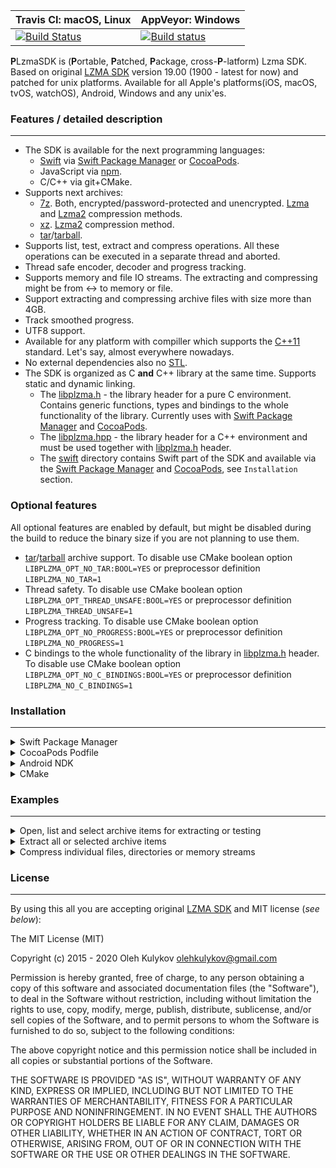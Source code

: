 Travis CI: macOS, Linux | AppVeyor: Windows
----------------------- | -----------------
[![Build Status](https://travis-ci.org/OlehKulykov/PLzmaSDK.svg?branch=master)](https://travis-ci.org/OlehKulykov/PLzmaSDK) | [![Build status](https://ci.appveyor.com/api/projects/status/1mb5w6nlht1ar2p8/branch/master?svg=true)](https://ci.appveyor.com/project/OlehKulykov/plzmasdk/branch/master)


**P**LzmaSDK is (**P**ortable, **P**atched, **P**ackage, cross-**P**-latform) Lzma SDK.
Based on original [LZMA SDK] version 19.00 (1900 - latest for now) and patched for unix platforms.
Available for all Apple's platforms(iOS, macOS, tvOS, watchOS), Android, Windows and any unix'es.


### Features / detailed description
-----------
- The SDK is available for the next programming languages:
  * [Swift](https://swift.org/) via [Swift Package Manager] or [CocoaPods].
  * JavaScript via [npm].
  * C/C++ via git+CMake.
- Supports next archives:
  * [7z]. Both, encrypted/password-protected and unencrypted. [Lzma] and [Lzma2] compression methods.
  * [xz]. [Lzma2] compression method.
  * [tar]/[tarball].
- Supports list, test, extract and compress operations. All these operations can be executed in a separate thread and aborted.
- Thread safe encoder, decoder and progress tracking.
- Supports memory and file IO streams. The extracting and compressing might be from <-> to memory or file.
- Support extracting and compressing archive files with size more than 4GB.
- Track smoothed progress.
- UTF8 support.
- Available for any platform with compiller which supports the [C++11] standard. Let's say, almost everywhere nowadays.
- No external dependencies also no [STL].
- The SDK is organized as C **and** C++ library at the same time. Supports static and dynamic linking.
  * The [libplzma.h] - the library header for a pure C environment. Contains generic functions, types and bindings to the whole functionality of the library. Currently uses with [Swift Package Manager] and [CocoaPods].
  * The [libplzma.hpp] - the library header for a C++ environment and must be used together with [libplzma.h] header.
  * The [swift](https://github.com/OlehKulykov/PLzmaSDK/tree/master/swift) directory contains Swift part of the SDK and available via the [Swift Package Manager] and [CocoaPods], see ```Installation``` section.

### Optional features
All optional features are enabled by default, but might be disabled during the build to reduce the binary size if you are not planning to use them.

- [tar]/[tarball] archive support. To disable use CMake boolean option `LIBPLZMA_OPT_NO_TAR:BOOL=YES` or preprocessor definition `LIBPLZMA_NO_TAR=1`
- Thread safety. To disable use CMake boolean option `LIBPLZMA_OPT_THREAD_UNSAFE:BOOL=YES` or preprocessor definition `LIBPLZMA_THREAD_UNSAFE=1`
- Progress tracking. To disable use CMake boolean option `LIBPLZMA_OPT_NO_PROGRESS:BOOL=YES` or preprocessor definition `LIBPLZMA_NO_PROGRESS=1`
- C bindings to the whole functionality of the library in [libplzma.h] header. To disable use CMake boolean option `LIBPLZMA_OPT_NO_C_BINDINGS:BOOL=YES` or preprocessor definition `LIBPLZMA_NO_C_BINDINGS=1`


### Installation
-----------
<details>
<summary>Swift Package Manager</summary>

```swift
.package(url: "https://github.com/OlehKulykov/PLzmaSDK.git", .exact("0.0.5"))
```

</details>
<details>
<summary>CocoaPods Podfile</summary>

```ruby
use_frameworks!
platform :ios, '8.0'

target '<REPLACE_WITH_YOUR_TARGET>' do
    pod 'PLzmaSDK', :inhibit_warnings => true
end
```

</details>
<details>
<summary>Android NDK</summary>
  
```bash
cd <PATH_TO_ANDROID_NDK>
./ndk-build NDK_PROJECT_PATH=<PATH_TO_PLZMASDK>/PLzmaSDK/android
```

</details>
<details>
<summary>CMake</summary>

<details>
<summary>Unix</summary>
  
```bash
cd PLzmaSDK
mkdir build
cd build
cmake -DCMAKE_BUILD_TYPE=Release ..
make -j4
```
  
</details>
<details>
<summary>Windows</summary>
  
```bash
cd PLzmaSDK
md build
cd build
cmake -DCMAKE_BUILD_TYPE=Release ..
cmake --build . --config Release --parallel 4
```
  
</details>
</details>


### Examples
-----------
<details>
<summary>Open, list and select archive items for extracting or testing</summary> 
  
The process consists of three steps:
1. Create a source input stream for reading archive file content. The input stream might be created with:
   1. The path to an archive file.
   2. The archive's file content in memory.
   3. The custom read/seek callbacks(C/C++ only).
2. Create decoder with source input stream, type of archive and optional delegate.
   1. Optionaly provide the password to open the archive.
3. Select archive items for extracting or testing.
   1. Select all archive items.
   2. Get the number of items, iterate items by index, filter and select items.
  
<details>
<summary>Swift</summary>

```swift
do {
    // 1. Create a source input stream for reading archive file content.
    //  1.1. Create a source input stream with the path to an archive file.
    let archivePath = try Path("path/to/archive")
    let archivePathInStream = try InStream(path: archivePath)

    //  1.2. Create a source input stream with the file content in memory.
    let archiveData = Data(bytesNoCopy: <FILE DATA>, count: <FILE SIZE>, deallocator: .none)
    let archiveDataInStream = try InStream(dataNoCopy: archiveData) // also available Data(dataCopy: Data)

    // 2. Create decoder with source input stream, type of archive and optional delegate.
    let decoder = try Decoder(stream: archiveDataInStream /* archivePathInStream */, fileType: .sevenZ, delegate: self)
    
    //  2.1. Optionaly provide the password to open/list/test/extract the archive items.
    try decoder.setPassword("1234")
    
    let opened = try decoder.open()
    
    // 3. Select archive items for extracting or testing.
    //  3.1. Select all archive items.
    let allArchiveItems = try decoder.items()
    
    //  3.2. Get the number of items, iterate items by index, filter and select items.
    let numberOfArchiveItems = try decoder.count()
    let selectedItemsDuringIteration = try ItemArray(capacity: numberOfArchiveItems)
    for itemIndex in 0..<numberOfArchiveItems {
        let item = try decoder.item(at: itemIndex)
        try selectedItemsDuringIteration.add(item: item)
    }
    ...
} catch let exception as Exception {
    print("Exception: \(exception)")
}
```

</details>
<details>
<summary>C++</summary>

```cpp
try {
    // 1. Create a source input stream for reading archive file content.
    //  1.1. Create a source input stream with the path to an archive file.
    Path archivePath("path/to/archive"); // Path(L"C:\\\\path\\to\\archive");
    auto archivePathInStream = makeSharedInStream(archivePath /* std::move(archivePath) */);
    
    //  1.2. Create a source input stream with the file content in memory.
    auto archiveDataInStream = makeSharedInStream(<FILE DATA>, <FILE SIZE>);
    
    // 2. Create decoder with source input stream, type of archive and provide optional delegate.
    auto decoder = makeSharedDecoder(archiveDataInStream, plzma_file_type_7z);
    decoder->setProgressDelegate(this);
    
    //  2.1. Optionaly provide the password to open/list/test/extract the archive items.
    decoder->setPassword("1234"); // decoder->setPassword(L"1234");
        
    bool opened = decoder->open();
    
    // 3. Select archive items for extracting or testing.
    //  3.1. Select all archive items.
    auto allArchiveItems = decoder->items();

    //  3.2. Get the number of items, iterate items by index, filter and select items.
    size_t numberOfArchiveItems = decoder->count();
    auto selectedItemsDuringIteration = makeShared<ItemArray>(numberOfArchiveItems);
    for (size_t itemIndex = 0; itemIndex < numberOfArchiveItems; itemIndex++) {
        auto item = decoder->itemAt(itemIndex);
        selectedItemsDuringIteration->push(item /* std::move(item) */);
    }
    ...
} catch (const Exception & exception) {
    std::cout << "Exception: " << exception.what() << std::endl;
}
```

</details>
<details>
<summary>C</summary>

```c
// 1. Create a source input stream for reading archive file content.
//  1.1. Create a source input stream with the path to an archive file.
plzma_path archivePath = plzma_path_create_with_utf8_string("path/to/archive"); // plzma_path_create_with_wide_string(L"C:\\\\path\\to\\archive");
plzma_in_stream archivePathInStream = plzma_in_stream_create_with_path(&archivePath); // plzma_in_stream_create_with_pathm(...);
plzma_path_release(&archivePath);
plzma_in_stream_release(&archivePathInStream); // when no longer needed

//  1.2. Create a source input stream with the file content in memory.
plzma_in_stream archiveDataInStream = plzma_in_stream_create_with_memory_copy(<FILE DATA>, <FILE SIZE>); // plzma_in_stream_create_with_memory(...);

// 2. Create decoder with source input stream, type of archive, context for optional delegate and provide optional delegate callback.
plzma_decoder decoder = plzma_decoder_create(&archiveDataInStream, plzma_file_type_7z, plzma_context{ nullptr, nullptr }); // C2059 = { .context = nullptr, .deinitializer = nullptr }
plzma_in_stream_release(&archiveDataInStream); // when no longer needed

plzma_decoder_set_progress_delegate_utf8_callback(&decoder, <UTF8 C CALLBACK>);  // plzma_decoder_set_progress_delegate_wide_callback(...);

//  2.1. Optionaly provide the password to open/list/test/extract the archive items.
plzma_decoder_set_password_utf8_string(&decoder, "1234"); // plzma_decoder_set_password_wide_string(&decoder, L"1234");

bool opened = plzma_decoder_open(&decoder);    

// 3. Select archive items for extracting or testing.
//  3.1. Select all archive items.
plzma_item_array allArchiveItems = plzma_decoder_items(&decoder);

//  3.2. Get the number of items, iterate items by index, filter and select items.
size_t numberOfArchiveItems = plzma_decoder_count(&decoder);
plzma_item_array selectedItemsDuringIteration = plzma_item_array_create(numberOfArchiveItems);
for (size_t itemIndex = 0; itemIndex < numberOfArchiveItems; itemIndex++) {
    plzma_item item = plzma_decoder_item_at(&decoder, itemIndex);
    plzma_item_array_add(&selectedItemsDuringIteration, &item);
    plzma_item_release(&item);
}
...
plzma_item_array_release(&selectedItemsDuringIteration); // when no longer needed 
plzma_item_array_release(&allArchiveItems); // when no longer needed
plzma_decoder_release(&decoder); // when no longer needed
```

</details>
</details>

<details>
<summary>Extract all or selected archive items</summary>
  
Example description
  
<details>
<summary>Swift</summary>

```swift
// Hello swift: Extract all or selected archive items
```

</details>
<details>
<summary>C++</summary>

```cpp
// Hello cpp: Extract all or selected archive items
```

</details>
<details>
<summary>C</summary>

```cpp
// Hello c: Extract all or selected archive items
```

</details>
</details>


<details>
<summary>Compress individual files, directories or memory streams</summary>
  
Example description
  
<details>
<summary>Swift</summary>

```swift
// Hello swift: Compress individual files, directories or memory streams
```

</details>
<details>
<summary>C++</summary>

```cpp
// Hello cpp: Compress individual files, directories or memory streams
```

</details>
<details>
<summary>C</summary>

```cpp
// Hello c: Compress individual files, directories or memory streams
```

</details>
</details>


### License
-----------
By using this all you are accepting original [LZMA SDK] and MIT license (*see below*):

The MIT License (MIT)

Copyright (c) 2015 - 2020 Oleh Kulykov <olehkulykov@gmail.com>

Permission is hereby granted, free of charge, to any person obtaining a copy
of this software and associated documentation files (the "Software"), to deal
in the Software without restriction, including without limitation the rights
to use, copy, modify, merge, publish, distribute, sublicense, and/or sell
copies of the Software, and to permit persons to whom the Software is
furnished to do so, subject to the following conditions:

The above copyright notice and this permission notice shall be included in
all copies or substantial portions of the Software.

THE SOFTWARE IS PROVIDED "AS IS", WITHOUT WARRANTY OF ANY KIND, EXPRESS OR
IMPLIED, INCLUDING BUT NOT LIMITED TO THE WARRANTIES OF MERCHANTABILITY,
FITNESS FOR A PARTICULAR PURPOSE AND NONINFRINGEMENT. IN NO EVENT SHALL THE
AUTHORS OR COPYRIGHT HOLDERS BE LIABLE FOR ANY CLAIM, DAMAGES OR OTHER
LIABILITY, WHETHER IN AN ACTION OF CONTRACT, TORT OR OTHERWISE, ARISING FROM,
OUT OF OR IN CONNECTION WITH THE SOFTWARE OR THE USE OR OTHER DEALINGS IN
THE SOFTWARE.


[LZMA SDK]:http://www.7-zip.org/sdk.html
[7z]:https://www.7-zip.org/7z.html
[LZMA]:https://www.7-zip.org/7z.html
[LZMA2]:https://www.7-zip.org/7z.html
[xz]:https://tukaani.org/xz
[tar]:https://en.wikipedia.org/wiki/Tar_(computing)
[tarball]:https://en.wikipedia.org/wiki/Tar_(computing)
[C++11]:https://en.cppreference.com/w/cpp/11
[STL]:https://en.wikipedia.org/wiki/Standard_Template_Library
[libplzma.h]:https://github.com/OlehKulykov/PLzmaSDK/blob/master/libplzma.h
[libplzma.hpp]:https://github.com/OlehKulykov/PLzmaSDK/blob/master/libplzma.hpp
[Swift Package Manager]:https://swift.org/package-manager
[CocoaPods]:https://cocoapods.org/pods/PLzmaSDK
[npm]:https://www.npmjs.com/package/plzmasdk
